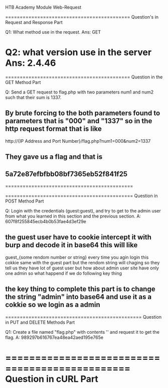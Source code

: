 HTB Academy Module Web-Request 

===========================================
Question's in Request and Response Part 

Q1: What method use in the request.
Ans: GET

Q2: what version use in the server
Ans: 2.4.46 
===========================================


===========================================
Question in the GET Method Part 

Q: Send a GET request to flag.php with two parameters num1 and num2 such that their sum is 1337.

## By brute forcing to the both parameters found to parameters that is "000" and "1337" so in the http request format that is like

http://{IP Address and Port Number}/flag.php?num1=000&num2=1337

They gave us a flag and that is 
---------------------------------------
5a72e87efbfbb08bf7365eb52f841f25
---------------------------------------

============================================

============================================
Question in POST Method Part 

Q: Login with the credentials (guest:guest), and try to get to the admin user from what you learned in this section and the previous section.
A: 607f8f255845ecb4b0b53fae4d3ef29e 

## the guest user have to cookie intercept it with burp and decode it in base64 this will like 
guest_{some rendom number or string}
every time you agin login this cokkie same with the guest part but the rendom string will chaging so they tell us they have lot of guest user but how about admin user site have only one admin so what happend if we do following key thing 

## the key thing to complete this part is to change the string "admin" into base64 and use it as a cokkie so we login as a admin 

===============================================
Question in PUT and DELETE Methods Part

Q1: Create a file named "flag.php" with contents '<?=cat /flag.txt;?>' and request it to get the flag.
A: 989297b616767ea48ea42aed195e765e

===============================================
Question in cURL Part
===============================================
